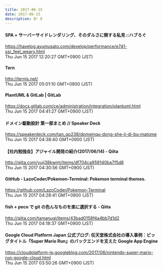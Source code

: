 ```yaml
---
title: 2017-06-15
date: 2017-06-15
description: B! 8
---
```


#### SPA + サーバーサイドレンダリング、そのダルさに関する私見 ::ハブろぐ
https://havelog.ayumusato.com/develop/performance/e741-ssr_feel_weary.html<br>
Thu Jun 15 2017 12:20:27 GMT+0900 (JST)<br>


#### Tern
http://ternjs.net/<br>
Thu Jun 15 2017 05:01:10 GMT+0900 (JST)<br>


#### PlantUML & GitLab | GitLab
https://docs.gitlab.com/ce/administration/integration/plantuml.html<br>
Thu Jun 15 2017 04:41:27 GMT+0900 (JST)<br>


#### ドメイン駆動設計 第一部まとめ // Speaker Deck
https://speakerdeck.com/tan_go238/domeinqu-dong-she-ji-di-bu-matome<br>
Thu Jun 15 2017 04:38:40 GMT+0900 (JST)<br>


#### 【社内勉強会】アジャイル開発の紹介(2017/06/14) - Qiita
http://qiita.com/yuji38kwmt/items/df704ca959140ba7f5d8<br>
Thu Jun 15 2017 04:30:56 GMT+0900 (JST)<br>


#### GitHub - LazoCoder/Pokemon-Terminal: Pokemon terminal themes.
https://github.com/LazoCoder/Pokemon-Terminal<br>
Thu Jun 15 2017 04:28:41 GMT+0900 (JST)<br>


#### fish + peco で git の色んなものを楽に選択する - Qiita
http://qiita.com/tamanugi/items/43bad0158f4a4bb7d1d2<br>
Thu Jun 15 2017 04:18:37 GMT+0900 (JST)<br>


#### Google Cloud Platform Japan 公式ブログ: 任天堂株式会社の導入事例：ビッグタイトル『Super Mario Run』のバックエンドを支えた Google App Engine
https://cloudplatform-jp.googleblog.com/2017/06/nintendo-super-mario-run-google-cloud.html<br>
Thu Jun 15 2017 03:50:26 GMT+0900 (JST)<br>


